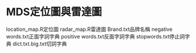 # MDS定位圖與雷達圖

location_map.R定位圖
radar_map.R雷達圖
Brand.txt品牌名稱
negative words.txt正面字詞字典
positive words.txt反面字詞字典
stopwords.txt停止詞字典
dict.txt.big.txt切詞字典
